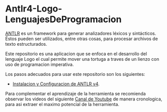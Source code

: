 # Antlr4-Logo-LenguajesDeProgramacion
[ANTLR](https://github.com/jpavlich/antlr4-tutorial) es un framework para generar analizadores léxicos y sintácticos. Éstos pueden ser utilizados, entre otras cosas, para procesar archivos de texto estructurados.

Este repositorio es una aplicacion que se enfoca en el desarrollo del lenguaje Logo el cual permite mover una tortuga a traves de un lienzo con uso de programacion imperativa.

Los pasos adecuados para usar este repositorio son los siguientes:
- [Instalacion y Configuracion de ANTLR v4](https://github.com/jpavlich/antlr4-tutorial/blob/master/doc/instalacion.md).

Para complementar el aprendizaje de la herramienta se recomienda observar los videos del siguiente [Canal de Youtube](https://www.youtube.com/user/jpavlich) de manera cronologica, para asi extraer el maximo potencial de la herramienta.
